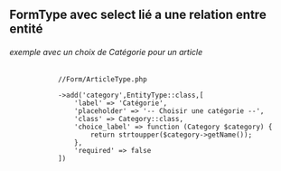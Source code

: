 ## FormType avec select lié a une relation entre entité

###### exemple avec un choix de Catégorie pour un article
```
            //Form/ArticleType.php

            ->add('category',EntityType::class,[
                'label' => 'Catégorie',
                'placeholder' => '-- Choisir une catégorie --',
                'class' => Category::class,
                'choice_label' => function (Category $category) {
                    return strtoupper($category->getName());
                },
                'required' => false
            ])
```